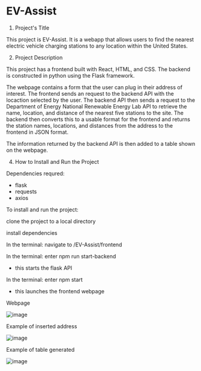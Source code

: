 # EV-Assist
1. Project's Title

This project is EV-Assist. It is a webapp that allows users to find the nearest electric vehicle charging stations to any location within the United States.


2. Project Description

This project has a frontend built with React, HTML, and CSS. The backend is constructed in python using the Flask framework. 

The webpage contains a form that the user can plug in their address of interest. The frontend sends an request to the backend API with the locaction selected by the user. The backend API then sends a request to the Department of Energy National Renewable Energy Lab API to retrieve the name, location, and distance of the nearest five stations to the site. The backend then converts this to a usable format for the frontend and returns the station names, locations, and distances from the address to the frontend in JSON format.

The information returned by the backend API is then added to a table shown on the webpage.

4. How to Install and Run the Project

Dependencies requred:
- flask
- requests
- axios

To install and run the project:

clone the project to a local directory

install dependencies

In the terminal: navigate to /EV-Assist/frontend

In the terminal: enter npm run start-backend
 - this starts the flask API

In the terminal: enter npm start
- this launches the frontend webpage

Webpage

![image](https://user-images.githubusercontent.com/64040498/213895796-9909dd4b-3a62-4b3c-b51e-5af6d2781bc3.png)

Example of inserted address

![image](https://user-images.githubusercontent.com/64040498/213895894-988e541d-b427-4ac5-9412-8bc7e4da40ca.png)

Example of table generated

![image](https://user-images.githubusercontent.com/64040498/213895904-fe995e0e-3cc2-485a-ae33-6737de045b43.png)



